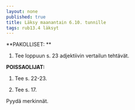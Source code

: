 ```yaml
---
layout: none
published: true
title: Läksy maanantain 6.10. tunnille
tags: rub13.4 läksyt
---
```

**PAKOLLISET: **

1. Tee loppuun s. 23 adjektiivin vertailun tehtävät.

**POISSAOLIJAT:**

1. Tee s. 22-23. 

2. Tee s. 17.

Pyydä merkinnät.

